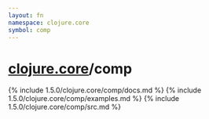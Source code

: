 ```yaml
---
layout: fn
namespace: clojure.core
symbol: comp
---
```


# [clojure.core](../)/comp

{% include 1.5.0/clojure.core/comp/docs.md %}
{% include 1.5.0/clojure.core/comp/examples.md %}
{% include 1.5.0/clojure.core/comp/src.md %}

